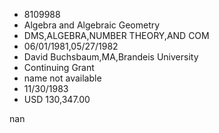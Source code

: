 
* 8109988
* Algebra and Algebraic Geometry
* DMS,ALGEBRA,NUMBER THEORY,AND COM
* 06/01/1981,05/27/1982
* David Buchsbaum,MA,Brandeis University
* Continuing Grant
*   name not available
* 11/30/1983
* USD 130,347.00

nan
